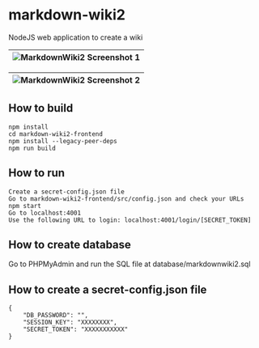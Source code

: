 # markdown-wiki2
NodeJS web application to create a wiki

| ![MarkdownWiki2 Screenshot 1](https://i.imgur.com/eIjqRZC.png) |
|-|

| ![MarkdownWiki2 Screenshot 2](https://i.imgur.com/Dkf7K3h.png) |
|-|

## How to build
```
npm install
cd markdown-wiki2-frontend
npm install --legacy-peer-deps
npm run build
```

## How to run
```
Create a secret-config.json file
Go to markdown-wiki2-frontend/src/config.json and check your URLs
npm start
Go to localhost:4001
Use the following URL to login: localhost:4001/login/[SECRET_TOKEN] 
```

## How to create database
Go to PHPMyAdmin and run the SQL file at database/markdownwiki2.sql

## How to create a secret-config.json file
```
{
    "DB_PASSWORD": "",
    "SESSION_KEY": "XXXXXXXX",
    "SECRET_TOKEN": "XXXXXXXXXXX"
}
```
